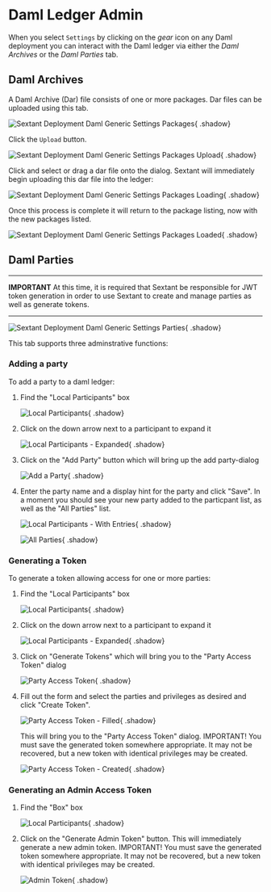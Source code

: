 # Daml Ledger Admin

When you select `Settings` by clicking on the _gear_ icon on any Daml deployment
you can interact with the Daml ledger via either the *Daml Archives* or the
*Daml Parties* tab.

## Daml Archives

A Daml Archive (Dar) file consists of one or more packages. Dar files can be
uploaded using this tab.

![Sextant Deployment Daml Generic Settings Packages](../../images/sextant-deployments-daml-generic-settings-packages.png){ .shadow}

Click the `Upload` button.

![Sextant Deployment Daml Generic Settings Packages Upload](../../images/sextant-deployments-daml-generic-settings-packages-upload.png){ .shadow}

Click and select or drag a dar file onto the dialog. Sextant will immediately
begin uploading this dar file into the ledger:

![Sextant Deployment Daml Generic Settings Packages Loading](../../images/sextant-deployments-daml-generic-settings-packages-loading.png){ .shadow}

Once this process is complete it will return to the package listing, now with
the new packages listed.

![Sextant Deployment Daml Generic Settings Packages Loaded](../../images/sextant-deployments-daml-generic-settings-packages-loaded.png){ .shadow}

## Daml Parties

-----

__IMPORTANT__ At this time, it is required that Sextant be responsible for JWT
token generation in order to use Sextant to create and manage parties as well as
generate tokens.

-----

![Sextant Deployment Daml Generic Settings Parties](../../images/sextant-deployments-daml-generic-settings-parties.png){ .shadow}

This tab supports three adminstrative functions:

### Adding a party

To add a party to a daml ledger:

1. Find the "Local Participants" box

   ![Local Participants](../../images/local-participants-closed.png){ .shadow}

1. Click on the down arrow next to a participant to expand it

   ![Local Participants - Expanded](../../images/local-participants-open-empty.png){ .shadow}

1. Click on the "Add Party" button which will bring up the add party-dialog

   ![Add a Party](../../images/add-party.png){ .shadow}

1. Enter the party name and a display hint for the party and click "Save". In a
   moment you should see your new party added to the particpant list, as well as
   the "All Parties" list.

   ![Local Participants - With Entries](../../images/local-participants-with-entries.png){ .shadow}

   ![All Parties](../../images/all-parties.png){ .shadow}

### Generating a Token

To generate a token allowing access for one or more parties:

1. Find the "Local Participants" box

   ![Local Participants](../../images/local-participants-closed.png){ .shadow}

1. Click on the down arrow next to a participant to expand it

   ![Local Participants - Expanded](../../images/local-participants-multiple-parties.png){ .shadow}

1. Click on "Generate Tokens" which will bring you to the "Party Access Token"
   dialog

   ![Party Access Token](../../images/create-access-token-blank.png){ .shadow}

1. Fill out the form and select the parties and privileges as desired and click
   "Create Token".

   ![Party Access Token - Filled](../../images/create-access-token-filled.png){ .shadow}

   This will bring you to the "Party Access Token" dialog. IMPORTANT! You must
   save the generated token somewhere appropriate.  It may not be recovered,
   but a new token with identical privileges may be created.

   ![Party Access Token - Created](../../images/party-access-token.png){ .shadow}

### Generating an Admin Access Token

1. Find the "Box" box

   ![Local Participants](../../images/admin-box.png){ .shadow}

1. Click on the "Generate Admin Token" button. This will immediately generate
   a new admin token. IMPORTANT! You must
   save the generated token somewhere appropriate.  It may not be recovered,
   but a new token with identical privileges may be created.

   ![Admin Token](../../images/party-access-token.png){ .shadow}
